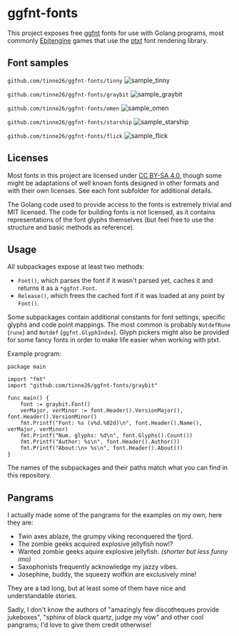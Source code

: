 # ggfnt-fonts

This project exposes free [ggfnt](https://github.com/tinne26/ggfnt) fonts for use with Golang programs, most commonly [Ebitengine](https://github.com/hajimehoshi/ebiten) games that use the [ptxt](https://github.com/tinne26/ptxt) font rendering library.

## Font samples

`github.com/tinne26/ggfnt-fonts/tinny`
![sample_tinny](https://github.com/tinne26/ggfnt-fonts/assets/95440833/a87208ad-e963-470d-91d2-a8a8348ef10b)

`github.com/tinne26/ggfnt-fonts/graybit`
![sample_graybit](https://github.com/tinne26/ggfnt-fonts/assets/95440833/66f07930-bde0-4e23-8adf-82e2a60487f7)

`github.com/tinne26/ggfnt-fonts/omen`
![sample_omen](https://github.com/tinne26/ggfnt-fonts/assets/95440833/b08fdc74-cc46-4d4a-8a8c-4c9f44a999d1)

`github.com/tinne26/ggfnt-fonts/starship`
![sample_starship](https://github.com/tinne26/ggfnt-fonts/assets/95440833/c4309f82-1a38-475a-932b-defdecaf396e)

`github.com/tinne26/ggfnt-fonts/flick`
![sample_flick](https://github.com/tinne26/ggfnt-fonts/assets/95440833/244ae966-8191-4544-933b-8fb6954598c0)

## Licenses

Most fonts in this project are licensed under [CC BY-SA 4.0](https://creativecommons.org/licenses/by-sa/4.0/), though some might be adaptations of well known fonts designed in other formats and with their own licenses. See each font subfolder for additional details.

The Golang code used to provide access to the fonts is extremely trivial and MIT licensed. The code for building fonts is not licensed, as it contains representations of the font glyphs themselves (but feel free to use the structure and basic methods as reference).

## Usage

All subpackages expose at least two methods:
- `Font()`, which parses the font if it wasn't parsed yet, caches it and returns it as a `*ggfnt.Font`.
- `Release()`, which frees the cached font if it was loaded at any point by `Font()`.

Some subpackages contain additional constants for font settings, specific glyphs and code point mappings. The most common is probably `NotdefRune` (`rune`) and `Notdef` (`ggfnt.GlyphIndex`). Glyph pickers might also be provided for some fancy fonts in order to make life easier when working with ptxt.

Example program:
```Golang
package main

import "fmt"
import "github.com/tinne26/ggfnt-fonts/graybit"

func main() {
	font := graybit.Font()
	verMajor, verMinor := font.Header().VersionMajor(), font.Header().VersionMinor()
	fmt.Printf("Font: %s (v%d.%02d)\n", font.Header().Name(), verMajor, verMinor)
	fmt.Printf("Num. glyphs: %d\n", font.Glyphs().Count())
	fmt.Printf("Author: %s\n", font.Header().Author())
	fmt.Printf("About:\n> %s\n", font.Header().About())
}
```
The names of the subpackages and their paths match what you can find in this repository.

## Pangrams

I actually made some of the pangrams for the examples on my own, here they are:
- Twin axes ablaze, the grumpy viking reconquered the fjord.
- The zombie geeks acquired explosive jellyfish now!?
- Wanted zombie geeks aquire explosive jellyfish. *(shorter but less funny imo)*
- Saxophonists frequently acknowledge my jazzy vibes.
- Josephine, buddy, the squeezy wolfkin are exclusively mine!

They are a tad long, but at least some of them have nice and understandable stories.

Sadly, I don't know the authors of "amazingly few discotheques provide jukeboxes", "sphinx of black quartz, judge my vow" and other cool pangrams; I'd love to give them credit otherwise!

